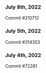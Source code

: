 ### July 8th, 2022

Commit #210712

### July 5th, 2022

Commit #314353


### July 4th, 2022

Commit #72281
